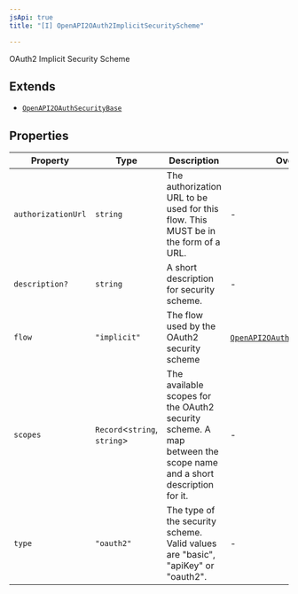 ```yaml
---
jsApi: true
title: "[I] OpenAPI2OAuth2ImplicitSecurityScheme"

---
```

OAuth2 Implicit Security Scheme

## Extends

- [`OpenAPI2OAuthSecurityBase`](OpenAPI2OAuthSecurityBase.md)

## Properties

| Property | Type | Description | Overrides | Inherited from |
| ------ | ------ | ------ | ------ | ------ |
| `authorizationUrl` | `string` | The authorization URL to be used for this flow. This MUST be in the form of a URL. | - | - |
| `description?` | `string` | A short description for security scheme. | - | [`OpenAPI2OAuthSecurityBase`](OpenAPI2OAuthSecurityBase.md).`description` |
| `flow` | `"implicit"` | The flow used by the OAuth2 security scheme | [`OpenAPI2OAuthSecurityBase`](OpenAPI2OAuthSecurityBase.md).`flow` | - |
| `scopes` | `Record`<`string`, `string`\> | The available scopes for the OAuth2 security scheme. A map between the scope name and a short description for it. | - | [`OpenAPI2OAuthSecurityBase`](OpenAPI2OAuthSecurityBase.md).`scopes` |
| `type` | `"oauth2"` | The type of the security scheme. Valid values are "basic", "apiKey" or "oauth2". | - | [`OpenAPI2OAuthSecurityBase`](OpenAPI2OAuthSecurityBase.md).`type` |
